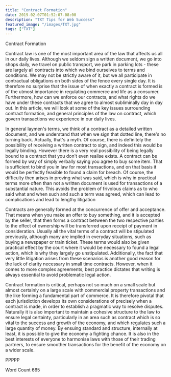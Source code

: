 ```yaml
---
title: "Contract Formation"
date: 2019-02-07T01:52:07-08:00
description: "TXT Tips for Web Success"
featured_image: "/images/TXT.jpg"
tags: ["TXT"]
---
```


Contract Formation

Contract law is one of the most important area of the law that affects us all in our daily lives.  Although we seldom sign a written document, we go into shops daily, we travel on public transport, we park in parking lots - these are largely all contracts into which we bind ourselves to terms and conditions.  We may not be strictly aware of it, but we all participate in contractual obligations on both sides of the fence every single day.  It is therefore no surprise that the issue of when exactly a contract is formed is of the utmost importance in regulating commerce and life as a consumer.  Furthermore, how can we enforce our contracts, and what rights do we have under these contracts that we agree to almost subliminally day in day out.  In this article, we will look at some of the key issues surrounding contract formation, and general principles of the law on contract, which govern transactions we experience in our daily lives.

In general laymen's terms, we think of a contract as a detailed written document, and we understand that when we sign that dotted line, there's no turning back.  Actually, that's a myth.  Of course, there is definitely the possibility of receiving a written contract to sign, and indeed this would be legally binding.  However there is a very real possibility of being legally bound to a contract that you don't even realise exists.  A contract can be formed by way of simply verbally saying you agree to buy some item.  That is sufficient to bind you in law for most transactions, and on that basis it would be perfectly feasible to found a claim for breach.  Of course, the difficulty then arises in proving what was said, which is why in practical terms more often than not a written document is used for transactions of a substantial nature.  This avoids the problem of frivolous claims as to who said what and when such and such a term was agreed, which can lead to complications and lead to lengthy litigation

Contracts are generally formed at the concurrence of offer and acceptance.  That means when you make an offer to buy something, and it is accepted by the seller, that then forms a contract between the two respective parties to the effect of ownership will be transferred upon receipt of payment in consideration.  Usually all the vital terms of a contract will be stipulated previously, although many are implied in everyday situations, such as buying a newspaper or train ticket.  These terms would also be given practical effect by the court where it would be necessary to found a legal action, which is why they largely go unstipulated.  Additionally, the fact that very little litigation arises from these scenarios is another good reason for the lack of clarity necessary in small time contracts.  However, when it comes to more complex agreements, best practice dictates that writing is always essential to avoid problematic legal action.

Contract formation is critical, perhaps not so much on a small scale but almost certainly on a large scale with commercial property transactions and the like forming a fundamental part of commerce.  It is therefore pivotal that each jurisdiction develops its own considerations of precisely when a contract is made, in order to establish a pragmatic way to resolve disputes.  Naturally it is also important to maintain a cohesive structure to the law to ensure legal certainty, particularly in an area such as contract which is so vital to the success and growth of the economy, and which regulates such a large quantity of money.  By ensuing standard and structure, internally at least, it is possible to give the economy a fighting chance.  It is also in the best interests of everyone to harmonise laws with those of their trading partners, to ensure smoother transactions for the benefit of the economy on a wider scale.

PPPPP

Word Count 665



